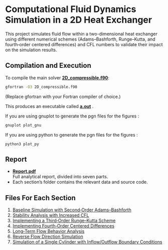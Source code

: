 # Computational Fluid Dynamics Simulation in a 2D Heat Exchanger

This project simulates fluid flow within a two-dimensional heat exchanger using different numerical schemes (Adams–Bashforth, Runge–Kutta, and fourth‑order centered differences) and CFL numbers to validate their impact on the simulation results.



## Compilation and Execution

To compile the main solver **[2D_compressible.f90](./2D_compressible.f90)**:

```bash
gfortran -O3 2D_compressible.f90
```
(Replace gfortran with your Fortran compiler of choice.)

This produces an executable called **[a.out](./a.out)** .

If you are using gnuplot to generate the pgn files for the figures : 

```bash
gnuplot plot_gnu
```

If you are using python to generate the pgn files for the figures : 

```bush
python3 plot_py
```


## Report

- **[Report.pdf](./Report.pdf)**  
  Full analytical report, divided into seven parts.  
- Each section’s folder contains the relevant data and source code.


## Files For Each Section

1. [Baseline Simulation with Second‑Order Adams–Bashforth](./1%20Baseline%20Simulation%20with%20Second-Order%20Adams-Bashforth/)  
2. [Stability Analysis with Increased CFL](./2%20Stability%20Analysis%20with%20Increased%20CFL/)  
3. [Implementing a Third‑Order Runge–Kutta Scheme](./3%20Implementing%20a%20Third-Order%20Runge-Kutta%20Scheme/)  
4. [Implementing Fourth‑Order Centered Differences](./4%20Implementing%20Fourth-Order%20Centered%20Differences/)  
5. [Long‑Term Flow Behavior Analysis](./5%20Long-Term%20Flow%20Behavior%20Analysis/)  
6. [Reverse Flow Direction Simulation](./6%20Reverse%20Flow%20Direction%20Simulation/)  
7. [Simulation of a Single Cylinder with Inflow/Outflow Boundary Conditions](./7%20Simulation%20of%20a%20Single%20Cylinder%20with%20Inflow-Outflow%20Boundary%20Conditions/)  
